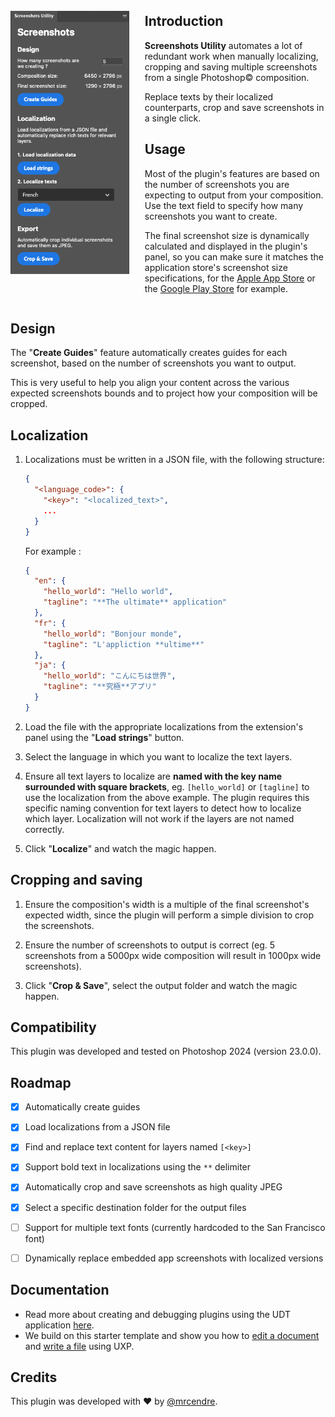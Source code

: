 <style>

  .plugin-ui {
    display: flex; 
    justify-content: space-between; 
    margin-bottom: 20px;
  }

  .plugin-ui img {
    margin:25px 25px 0 0; 
    float:right; 
    width:190px;
    height: 421px;
    object-fit: contain;
  }

</style>

<div class="plugin-ui">
  <img src="assets/plugin-ui.png" alt="The plugin's user interface">
  <div>

## Introduction

**Screenshots Utility** automates a lot of redundant work when manually localizing, cropping and saving multiple screenshots from a single Photoshop© composition.

Replace texts by their localized counterparts, crop and save screenshots in a single click.

## Usage

Most of the plugin's features are based on the number of screenshots you are expecting to output from your composition. Use the text field to specify how many screenshots you want to create.

The final screenshot size is dynamically calculated and displayed in the plugin's panel, so you can make sure it matches the application store's screenshot size specifications, for the <a href="https://developer.apple.com/help/app-store-connect/reference/screenshot-specifications/">Apple App Store</a> or the <a href="https://support.google.com/googleplay/android-developer/answer/9866151#zippy=screenshots">Google Play Store</a> for example.

  </div>
</div>

## Design

The "**Create Guides**" feature automatically creates guides for each screenshot, based on the number of screenshots you want to output. 

This is very useful to help you align your content across the various expected screenshots bounds and to project how your composition will be cropped. 

## Localization

1. Localizations must be written in a JSON file, with the following structure:

    ```json
    {
      "<language_code>": {
        "<key>": "<localized_text>",
        ...
      }
    }
    ```

    For example :

    ```json
    {
      "en": {
        "hello_world": "Hello world",
        "tagline": "**The ultimate** application"
      },
      "fr": {
        "hello_world": "Bonjour monde",
        "tagline": "L'appliction **ultime**"
      },
      "ja": {
        "hello_world": "こんにちは世界",
        "tagline": "**究極**アプリ"
      }
    }
    ```

2. Load the file with the appropriate localizations from the extension's panel using the "**Load strings**" button.

3. Select the language in which you want to localize the text layers.

4. Ensure all text layers to localize are **named with the key name surrounded with square brackets**, eg. `[hello_world]` or `[tagline]` to use the localization from the above example. The plugin requires this specific naming convention for text layers to detect how to localize which layer. Localization will not work if the layers are not named correctly.

5. Click "**Localize**" and watch the magic happen. 


## Cropping and saving

1. Ensure the composition's width is a multiple of the final screenshot's expected width, since the plugin will perform a simple division to crop the screenshots.

2. Ensure the number of screenshots to output is correct (eg. 5 screenshots from a 5000px wide composition will result in 1000px wide screenshots).

3. Click "**Crop & Save**", select the output folder and watch the magic happen. 

## Compatibility

This plugin was developed and tested on Photoshop 2024 (version 23.0.0).

## Roadmap

- [X] Automatically create guides
- [X] Load localizations from a JSON file
- [X] Find and replace text content for layers named `[<key>]`
- [X] Support bold text in localizations using the `**` delimiter
- [X] Automatically crop and save screenshots as high quality JPEG
- [X] Select a specific destination folder for the output files
- [ ] Support for multiple text fonts (currently hardcoded to the San Francisco font)
- [ ] Dynamically replace embedded app screenshots with localized versions


## Documentation

* Read more about creating and debugging plugins using the UDT application [here](https://developer.adobe.com/photoshop/uxp/2022/guides/devtool/udt-walkthrough/). 
* We build on this starter template and show you how to [edit a document](https://developer.adobe.com/photoshop/uxp/2022/guides/getting-started/editing-the-document/) and [write a file](https://developer.adobe.com/photoshop/uxp/2022/guides/getting-started/writing-a-file/) using UXP. 


## Credits

This plugin was developed with ♥ by [@mrcendre](https://cendre.me/).